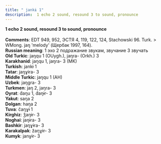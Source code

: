 ```yaml
---
title: " jankɨ 1"
description:  1 echo 2 sound, resound 3 to sound, pronounce
---
```

<p data-pagefind-weight="0.5">
<strong> 1 echo 2 sound, resound 3 to sound, pronounce</strong><br><br>
<strong>Comments</strong>:  EDT 949, 952, ЭСТЯ 4, 119, 122, 124, Stachowski 96. Turk. > WMong. jaŋ 'melody' (Щербак 1997, 164).<br>
<strong>Russian meaning</strong>:  1 эхо 2 подражание звукам, звучание 3 звучать<br>
<strong>Old Turkic</strong>:  jaŋqu 1 (OUygh.), jaŋra- (Orkh.) 3<br>
<strong>Karakhanid</strong>:  jaŋqu 1, jaŋra- 3 (MK)<br>
<strong>Turkish</strong>:  jankɨ 1<br>
<strong>Tatar</strong>:  jaŋɣɨra- 3<br>
<strong>Middle Turkic</strong>:  jaŋqu 1 (AH)<br>
<strong>Uzbek</strong>:  jaŋgra- 3<br>
<strong>Turkmen</strong>:  jaŋ 2, jaŋra- 3<br>
<strong>Oyrat</strong>:  d́aŋu 1, d́aŋɨr- 3<br>
<strong>Yakut</strong>:  saŋa 2<br>
<strong>Dolgan</strong>:  haŋa 2<br>
<strong>Tuva</strong>:  čaŋɣɨ 1<br>
<strong>Kirghiz</strong>:  ǯaŋɨr- 3<br>
<strong>Noghai</strong>:  jaŋɨra- 3<br>
<strong>Bashkir</strong>:  jaŋɣɨra- 3<br>
<strong>Karakalpak</strong>:  žaŋɣɨr- 3<br>
<strong>Kumyk</strong>:  janɣɨr- 3<br>

</p>
